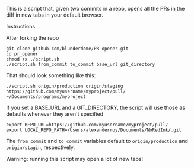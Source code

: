 This is a script that, given two commits in a repo, opens all the PRs in the diff in new tabs in your default browser.

Instructions

After forking the repo

    git clone github.com/blunderdome/PR-opener.git
    cd pr_opener
    chmod +x ./script.sh
    ./script.sh from_commit to_commit base_url git_directory

That should look something like this:

    ./script.sh origin/production origin/staging https://github.com/myusername/myproject/pull/ ~/Documents/programs/myproject

If you set a BASE_URL and a GIT_DIRECTORY, the script will use those as defaults whenever they aren't specified

    export REPO_URL=https://github.com/myusername/myproject/pull/
    export LOCAL_REPO_PATH=/Users/alexanderroy/Documents/NoRedInk/.git
    
The `from_commit` and `to_commit` variables default to `origin/production` and `origin/stagin`, respectively.

Warning: running this script may open a lot of new tabs!

